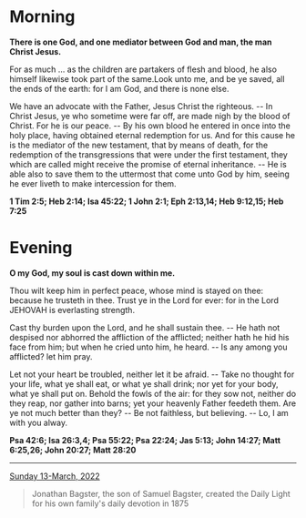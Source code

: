 # Morning

**There is one God, and one mediator between God and man, the man Christ Jesus.**
 
For as much ... as the children are partakers of flesh and blood, he also himself likewise took part of the same.Look unto me, and be ye saved, all the ends of the earth: for I am God, and there is none else.
 
We have an advocate with the Father, Jesus Christ the righteous. -- In Christ Jesus, ye who sometime were far off, are made nigh by the blood of Christ. For he is our peace. -- By his own blood he entered in once into the holy place, having obtained eternal redemption for us. And for this cause he is the mediator of the new testament, that by means of death, for the redemption of the transgressions that were under the first testament, they which are called might receive the promise of eternal inheritance. -- He is able also to save them to the uttermost that come unto God by him, seeing he ever liveth to make intercession for them.  

**1 Tim 2:5; Heb 2:14; Isa 45:22; 1 John 2:1; Eph 2:13,14; Heb 9:12,15; Heb 7:25**

# Evening

**O my God, my soul is cast down within me.**
 
Thou wilt keep him in perfect peace, whose mind is stayed on thee: because he trusteth in thee. Trust ye in the Lord for ever: for in the Lord JEHOVAH is everlasting strength.
 
Cast thy burden upon the Lord, and he shall sustain thee. -- He hath not despised nor abhorred the affliction of the afflicted; neither hath he hid his face from him; but when he cried unto him, he heard. -- Is any among you afflicted? let him pray.
 
Let not your heart be troubled, neither let it be afraid. -- Take no thought for your life, what ye shall eat, or what ye shall drink; nor yet for your body, what ye shall put on. Behold the fowls of the air: for they sow not, neither do they reap, nor gather into barns; yet your heavenly Father feedeth them. Are ye not much better than they? -- Be not faithless, but believing. -- Lo, I am with you alway.  

**Psa 42:6; Isa 26:3,4; Psa 55:22; Psa 22:24; Jas 5:13; John 14:27; Matt 6:25,26; John 20:27; Matt 28:20**

---

[Sunday 13-March, 2022](https://t.me/s/daily_light)

> Jonathan Bagster, the son of Samuel Bagster, created the Daily Light for his own family's daily devotion in 1875


